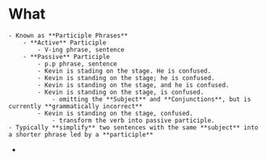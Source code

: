 # What
	- Known as **Participle Phrases**
		- **Active** Participle
			- V-ing phrase, sentence
		- **Passive** Participle
			- p.p phrase, sentence
			- Kevin is stading on the stage. He is confused.
			- Kevin is standing on the stage; he is confused.
			- Kevin is standing on the stage, and he is confused.
			- Kevin is standing on the stage, is confused.
				- omitting the **Subject** and **Conjunctions**, but is currently **grammatically incorrect**
			- Kevin is standing on the stage, confused.
				- transform the verb into passive participle.
	- Typically **simplify** two sentences with the same **subject** into a shorter phrase led by a **participle**
-